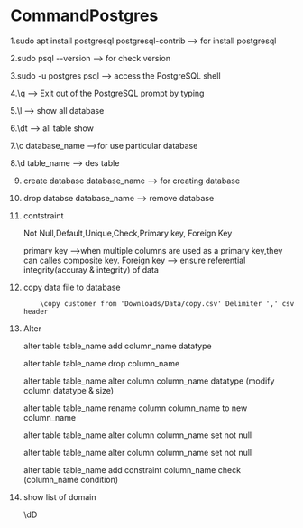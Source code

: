 # CommandPostgres


1.sudo apt install postgresql postgresql-contrib --> for install postgresql

2.sudo  psql --version --> for check version 

3.sudo -u postgres psql --> access the PostgreSQL shell

4.\q --> Exit out of the PostgreSQL prompt by typing

5.\l --> show all database 

6.\dt --> all table show 

7.\c database_name -->for use particular database 

8.\d table_name --> des table

9. create database database_name --> for creating database

10. drop databse database_name --> remove database

11. contstraint

    Not Null,Default,Unique,Check,Primary key, Foreign Key
   
     primary key -->when multiple columns are used as a primary key,they can calles composite key.
     Foreign key --> ensure referential integrity(accuray & integrity) of data
     
 12. copy data file to database
 
             \copy customer from 'Downloads/Data/copy.csv' Delimiter ',' csv header
             
 13. Alter
 
      alter table table_name add column_name datatype
      
      alter table table_name drop column_name
      
      alter table table_name alter column column_name datatype  (modify column datatype & size)
      
      alter table table_name rename column column_name to new column_name
      
      alter table table_name alter column column_name set not null
      
       
      alter table table_name alter column column_name set not null
      
      alter table table_name add constraint column_name check (column_name        condition)
      

14. show list of domain
         
       \dD
